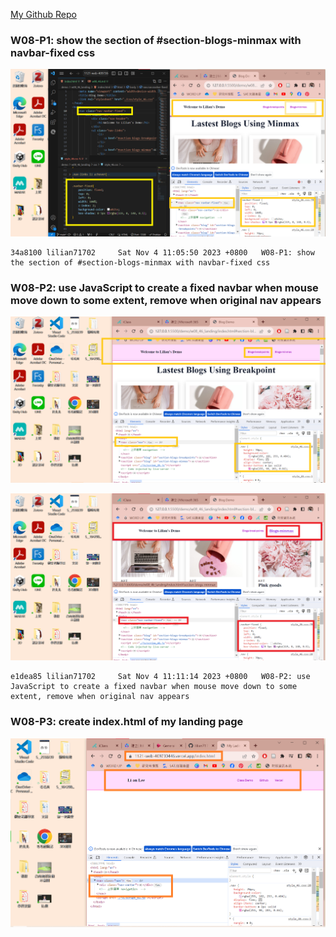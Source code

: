 [My Github Repo](https://github.com/lilian71702/1121-web-409730446)

### W08-P1: show the section of #section-blogs-minmax with navbar-fixed css
 
![](w08-p1.png)
 
```
34a8100 lilian71702     Sat Nov 4 11:05:50 2023 +0800   W08-P1: show the section of #section-blogs-minmax with navbar-fixed css
```

### W08-P2: use JavaScript to create a fixed navbar when mouse move down to some extent, remove when original nav appears
 
![](w08-p2-1.png)
 
![](w08-p2-2.png)
 
```
e1dea85 lilian71702     Sat Nov 4 11:11:14 2023 +0800   W08-P2: use JavaScript to create a fixed navbar when mouse move down to some extent, remove when original nav appears
```

### W08-P3: create index.html of my landing page
 
![](w08-p3.png)
 
```
 
```